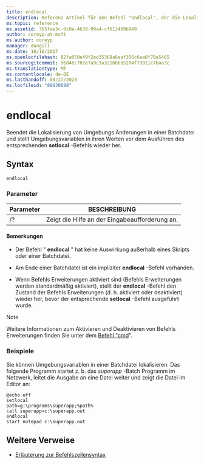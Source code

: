 ```yaml
---
title: endlocal
description: Referenz Artikel für den Befehl "endlocal", der die Lokalisierung von Umgebungs Änderungen in einer Batchdatei beendet und Umgebungsvariablen in ihren Werten wiederherstellt, bevor der entsprechende Befehl "setlocal" ausgeführt wurde.
ms.topic: reference
ms.assetid: 765fae3c-0c0a-4639-99a4-cf613489b949
author: coreyp-at-msft
ms.author: coreyp
manager: dongill
ms.date: 10/16/2017
ms.openlocfilehash: 82fa050ef9f2ed35368a6eaf356c6aa6f70e5465
ms.sourcegitcommit: 96d46c702e7a9c3a321bbbb5284f73911c7baa3c
ms.translationtype: MT
ms.contentlocale: de-DE
ms.lasthandoff: 08/27/2020
ms.locfileid: "89030698"
---
```

# <a name="endlocal"></a>endlocal

Beendet die Lokalisierung von Umgebungs Änderungen in einer Batchdatei und stellt Umgebungsvariablen in ihren Werten vor dem Ausführen des entsprechenden **setlocal** -Befehls wieder her.

## <a name="syntax"></a>Syntax

```
endlocal
```

### <a name="parameters"></a>Parameter

| Parameter | BESCHREIBUNG |
| --------- | ----------- |
| /? | Zeigt die Hilfe an der Eingabeaufforderung an. |

#### <a name="remarks"></a>Bemerkungen

- Der Befehl " **endlocal** " hat keine Auswirkung außerhalb eines Skripts oder einer Batchdatei.

- Am Ende einer Batchdatei ist ein impliziter **endlocal** -Befehl vorhanden.

- Wenn Befehls Erweiterungen aktiviert sind (Befehls Erweiterungen werden standardmäßig aktiviert), stellt der **endlocal** -Befehl den Zustand der Befehls Erweiterungen (d. h. aktiviert oder deaktiviert) wieder her, bevor der entsprechende **setlocal** -Befehl ausgeführt wurde.

> [!NOTE]
> Weitere Informationen zum Aktivieren und Deaktivieren von Befehls Erweiterungen finden Sie unter dem [Befehl "cmd](cmd.md)".

### <a name="examples"></a>Beispiele

Sie können Umgebungsvariablen in einer Batchdatei lokalisieren. Das folgende Programm startet z. b. das *superapp* -Batch Programm im Netzwerk, leitet die Ausgabe an eine Datei weiter und zeigt die Datei im Editor an:

```
@echo off
setlocal
path=g:\programs\superapp;%path%
call superapp>c:\superapp.out
endlocal
start notepad c:\superapp.out
```

## <a name="additional-references"></a>Weitere Verweise

- [Erläuterung zur Befehlszeilensyntax](command-line-syntax-key.md)
